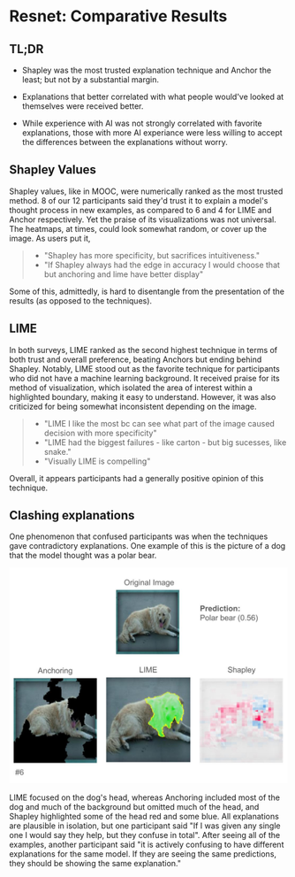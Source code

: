 # Resnet: Comparative Results

## TL;DR

- Shapley was the most trusted explanation technique and Anchor the least; but not by a substantial margin.

- Explanations that better correlated with what people would've looked at themselves were received better.

- While experience with AI was not strongly correlated with favorite explanations, those with more AI experiance were less willing to accept the differences between the explanations without worry.

## Shapley Values
Shapley values, like in MOOC, were numerically ranked as the most trusted method. 8 of our 12 participants said they'd trust it to explain a model's thought process in new examples, as compared to 6 and 4 for LIME and Anchor respectively. Yet the praise of its visualizations was not universal. The heatmaps, at times, could look somewhat random, or cover up the image. As users put it,
> - "Shapley has more specificity, but sacrifices intuitiveness."
> - "If Shapley always had the edge in accuracy I would choose that but anchoring and lime have better display"

Some of this, admittedly, is hard to disentangle from the presentation of the results (as opposed to the techniques).

## LIME
In both surveys, LIME ranked as the second highest technique in terms of both trust and overall preference, beating Anchors but ending behind Shapley. Notably, LIME stood out as the favorite technique for participants who did not have a machine learning background. It received praise for its method of visualization, which isolated the area of interest within a highlighted boundary, making it easy to understand. However, it was also criticized for being somewhat inconsistent depending on the image.
> - "LIME I like the most bc can see what part of the image caused decision with more specificity"
> - "LIME had the biggest failures - like carton - but big sucesses, like snake."
> - "Visually LIME is compelling"

Overall, it appears participants had a generally positive opinion of this technique.

## Clashing explanations

One phenomenon that confused participants was when the techniques gave contradictory explanations. One example of this is the picture of a dog that the model thought was a polar bear. 

![Figure 5](./polar_bear-slide.jpg "An image of a dog, with explanations for why it was predicted as a polar bear.")

LIME focused on the dog's head, whereas Anchoring included most of the dog and much of the background but omitted much of the head, and Shapley highlighted some of the head red and some blue. All explanations are plausible in isolation, but one participant said "If I was given any single one I would say they help, but they confuse in total". After seeing all of the examples, another participant said "it is actively confusing to have different explanations for the same model. If they are seeing the same predictions, they should be showing the same explanation."
